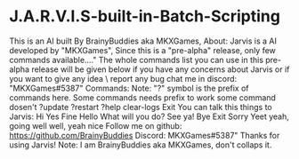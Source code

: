 # J.A.R.V.I.S-built-in-Batch-Scripting
This is an AI built By BrainyBuddies aka MKXGames,
About:
Jarvis is a AI developed by "MKXGames",
Since this is a "pre-alpha" release, only few commands available...."
The whole commands list you can use in this pre-alpha release will be given below
if you have any concerns about Jarvis or if you want to give any idea \ report any bug chat me in discord: "MKXGames#5387"
Commands:
Note: "?" symbol is the prefix of commands here. Some commands needs prefix to work some command dosen't
?update
?restart
?help
clear-logs
Exit
You can talk this things to Jarvis:
Hi
Yes
Fine
Hello
What will you do?
See ya!
Bye
Exit
Sorry
Yeet
yeah, going well
well, yeah nice
Follow me on github: https://github.com/BrainyBuddies
Discord: MKXGames#5387"
Thanks for using Jarvis!
Note: I am BrainyBuddies aka MKXGames, don't collaps it.
